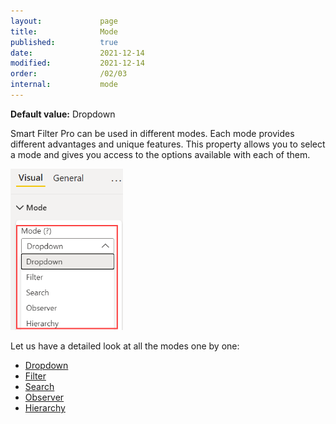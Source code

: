 ```yaml
---
layout:             page
title:              Mode
published:          true
date:               2021-12-14
modified:           2021-12-14
order:              /02/03
internal:           mode
---
```

**Default value:** Dropdown

Smart Filter Pro can be used in different modes. Each mode provides different advantages and unique features. This property allows you to select a mode and gives you access to the options available with each of them.

<img src="images/mode-option.png" width="180">

Let us have a detailed look at all the modes one by one:
- [Dropdown](dropdown.md)
- [Filter](filter.md)
- [Search](search.md)
- [Observer](observer.md)
- [Hierarchy](hierarchy.md)
